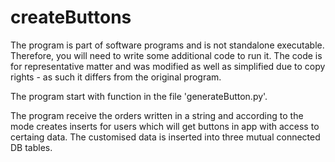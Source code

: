 # createButtons
The program is part of software programs and is not standalone executable. Therefore, you will need to write some additional code to run it. The code is for representative matter and was modified as well as simplified due to copy rights - as such it differs from the original program.

The program start with function <generateButton> in the file 'generateButton.py'.

The program receive the orders written in a string and according to the mode creates inserts for users which will get buttons in app with access to certaing data. The customised data is inserted into three mutual connected DB tables.
